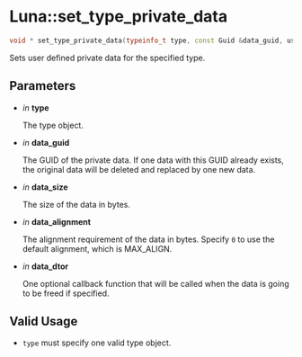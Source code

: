 # Luna::set_type_private_data

```c++
void * set_type_private_data(typeinfo_t type, const Guid &data_guid, usize data_size, usize data_alignment=0, void(*data_dtor)(void *)=nullptr)
```

Sets user defined private data for the specified type. 



## Parameters
* *in* **type**

    The type object. 

* *in* **data_guid**

    The GUID of the private data. If one data with this GUID already exists, the original data will be deleted and replaced by one new data. 

* *in* **data_size**

    The size of the data in bytes. 

* *in* **data_alignment**

    The alignment requirement of the data in bytes. Specify `0` to use the default alignment, which is MAX_ALIGN. 

* *in* **data_dtor**

    One optional callback function that will be called when the data is going to be freed if specified. 

## Valid Usage
* `type` must specify one valid type object. 

